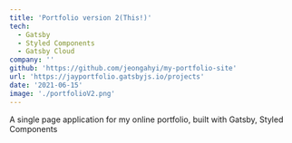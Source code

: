 ```yaml
---
title: 'Portfolio version 2(This!)'
tech:
  - Gatsby
  - Styled Components
  - Gatsby Cloud
company: ''
github: 'https://github.com/jeongahyi/my-portfolio-site'
url: 'https://jayportfolio.gatsbyjs.io/projects'
date: '2021-06-15'
image: './portfolioV2.png'
---
```


A single page application for my online portfolio, built with Gatsby, Styled Components